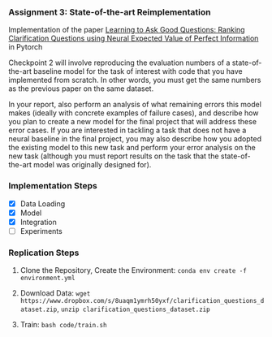 ### Assignment 3: State-of-the-art Reimplementation
Implementation of the paper [Learning to Ask Good Questions: Ranking Clarification Questions using Neural Expected Value of Perfect Information](https://arxiv.org/pdf/1805.04655.pdf) in Pytorch

Checkpoint 2 will involve reproducing the evaluation numbers of a state-of-the-art baseline model for the task of interest with code that you have implemented from scratch. In other words, you must get the same numbers as the previous paper on the same dataset.

In your report, also perform an analysis of what remaining errors this model makes (ideally with concrete examples of failure cases), and describe how you plan to create a new model for the final project that will address these error cases. If you are interested in tackling a task that does not have a neural baseline in the final project, you may also describe how you adopted the existing model to this new task and perform your error analysis on the new task (although you must report results on the task that the state-of-the-art model was originally designed for).


### Implementation Steps

- [x] Data Loading
- [x] Model
- [x] Integration
- [ ] Experiments

### Replication Steps

1. Clone the Repository, Create the Environment: ``` conda env create -f environment.yml ```

2. Download Data: ``` wget https://www.dropbox.com/s/8uaqm1ymrh50yxf/clarification_questions_dataset.zip ```, ```unzip clarification_questions_dataset.zip```

3. Train: ``` bash code/train.sh ```

